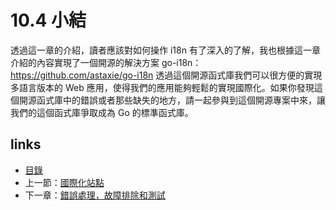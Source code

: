 # 10.4 小結
透過這一章的介紹，讀者應該對如何操作 i18n 有了深入的了解，我也根據這一章介紹的內容實現了一個開源的解決方案 go-i18n：https://github.com/astaxie/go-i18n  透過這個開源函式庫我們可以很方便的實現多語言版本的 Web 應用，使得我們的應用能夠輕鬆的實現國際化。如果你發現這個開源函式庫中的錯誤或者那些缺失的地方，請一起參與到這個開源專案中來，讓我們的這個函式庫爭取成為 Go 的標準函式庫。
## links
   * [目錄](<preface.md>)
   * 上一節：[國際化站點](<10.3.md>)
   * 下一章：[錯誤處理，故障排除和測試](<11.0.md>)
